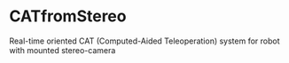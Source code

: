 # CATfromStereo
Real-time oriented CAT (Computed-Aided Teleoperation) system for robot with mounted stereo-camera
